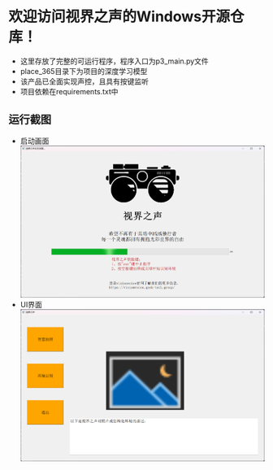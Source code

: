 # 欢迎访问视界之声的Windows开源仓库！

- 这里存放了完整的可运行程序，程序入口为p3_main.py文件
- place_365目录下为项目的深度学习模型
- 该产品已全面实现声控，且具有按键监听
- 项目依赖在requirements.txt中

## 运行截图

- 启动画面
![](md_img/md_start.png)`
`
- UI界面
![](md_img/md_UI.png)

